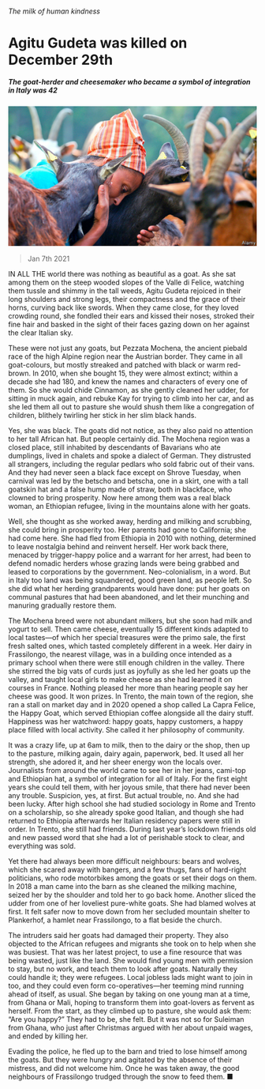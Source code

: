 ###### The milk of human kindness

# Agitu Gudeta was killed on December 29th 

##### The goat-herder and cheesemaker who became a symbol of integration in Italy was 42 

![image](images/20210109_OBP001_0.jpg) 

> Jan 7th 2021 


IN ALL THE world there was nothing as beautiful as a goat. As she sat among them on the steep wooded slopes of the Valle di Felice, watching them tussle and shimmy in the tall weeds, Agitu Gudeta rejoiced in their long shoulders and strong legs, their compactness and the grace of their horns, curving back like swords. When they came close, for they loved crowding round, she fondled their ears and kissed their noses, stroked their fine hair and basked in the sight of their faces gazing down on her against the clear Italian sky.


These were not just any goats, but Pezzata Mochena, the ancient piebald race of the high Alpine region near the Austrian border. They came in all goat-colours, but mostly streaked and patched with black or warm red-brown. In 2010, when she bought 15, they were almost extinct; within a decade she had 180, and knew the names and characters of every one of them. So she would chide Cinnamon, as she gently cleaned her udder, for sitting in muck again, and rebuke Kay for trying to climb into her car, and as she led them all out to pasture she would shush them like a congregation of children, blithely twirling her stick in her slim black hands.



Yes, she was black. The goats did not notice, as they also paid no attention to her tall African hat. But people certainly did. The Mochena region was a closed place, still inhabited by descendants of Bavarians who ate dumplings, lived in chalets and spoke a dialect of German. They distrusted all strangers, including the regular pedlars who sold fabric out of their vans. And they had never seen a black face except on Shrove Tuesday, when carnival was led by the betscho and betscha, one in a skirt, one with a tall goatskin hat and a false hump made of straw, both in blackface, who clowned to bring prosperity. Now here among them was a real black woman, an Ethiopian refugee, living in the mountains alone with her goats.


Well, she thought as she worked away, herding and milking and scrubbing, she could bring in prosperity too. Her parents had gone to California; she had come here. She had fled from Ethiopia in 2010 with nothing, determined to leave nostalgia behind and reinvent herself. Her work back there, menaced by trigger-happy police and a warrant for her arrest, had been to defend nomadic herders whose grazing lands were being grabbed and leased to corporations by the government. Neo-colonialism, in a word. But in Italy too land was being squandered, good green land, as people left. So she did what her herding grandparents would have done: put her goats on communal pastures that had been abandoned, and let their munching and manuring gradually restore them.


The Mochena breed were not abundant milkers, but she soon had milk and yogurt to sell. Then came cheese, eventually 15 different kinds adapted to local tastes—of which her special treasures were the primo sale, the first fresh salted ones, which tasted completely different in a week. Her dairy in Frassilongo, the nearest village, was in a building once intended as a primary school when there were still enough children in the valley. There she stirred the big vats of curds just as joyfully as she led her goats up the valley, and taught local girls to make cheese as she had learned it on courses in France. Nothing pleased her more than hearing people say her cheese was good. It won prizes. In Trento, the main town of the region, she ran a stall on market day and in 2020 opened a shop called La Capra Felice, the Happy Goat, which served Ethiopian coffee alongside all the dairy stuff. Happiness was her watchword: happy goats, happy customers, a happy place filled with local activity. She called it her philosophy of community.


It was a crazy life, up at 6am to milk, then to the dairy or the shop, then up to the pasture, milking again, dairy again, paperwork, bed. It used all her strength, she adored it, and her sheer energy won the locals over. Journalists from around the world came to see her in her jeans, cami-top and Ethiopian hat, a symbol of integration for all of Italy. For the first eight years she could tell them, with her joyous smile, that there had never been any trouble. Suspicion, yes, at first. But actual trouble, no. And she had been lucky. After high school she had studied sociology in Rome and Trento on a scholarship, so she already spoke good Italian, and though she had returned to Ethiopia afterwards her Italian residency papers were still in order. In Trento, she still had friends. During last year’s lockdown friends old and new passed word that she had a lot of perishable stock to clear, and everything was sold.


Yet there had always been more difficult neighbours: bears and wolves, which she scared away with bangers, and a few thugs, fans of hard-right politicians, who rode motorbikes among the goats or set their dogs on them. In 2018 a man came into the barn as she cleaned the milking machine, seized her by the shoulder and told her to go back home. Another sliced the udder from one of her loveliest pure-white goats. She had blamed wolves at first. It felt safer now to move down from her secluded mountain shelter to Plankerhof, a hamlet near Frassilongo, to a flat beside the church.


The intruders said her goats had damaged their property. They also objected to the African refugees and migrants she took on to help when she was busiest. That was her latest project, to use a fine resource that was being wasted, just like the land. She would find young men with permission to stay, but no work, and teach them to look after goats. Naturally they could handle it; they were refugees. Local jobless lads might want to join in too, and they could even form co-operatives—her teeming mind running ahead of itself, as usual. She began by taking on one young man at a time, from Ghana or Mali, hoping to transform them into goat-lovers as fervent as herself. From the start, as they climbed up to pasture, she would ask them: “Are you happy?” They had to be, she felt. But it was not so for Suleiman from Ghana, who just after Christmas argued with her about unpaid wages, and ended by killing her.


Evading the police, he fled up to the barn and tried to lose himself among the goats. But they were hungry and agitated by the absence of their mistress, and did not welcome him. Once he was taken away, the good neighbours of Frassilongo trudged through the snow to feed them. ■

